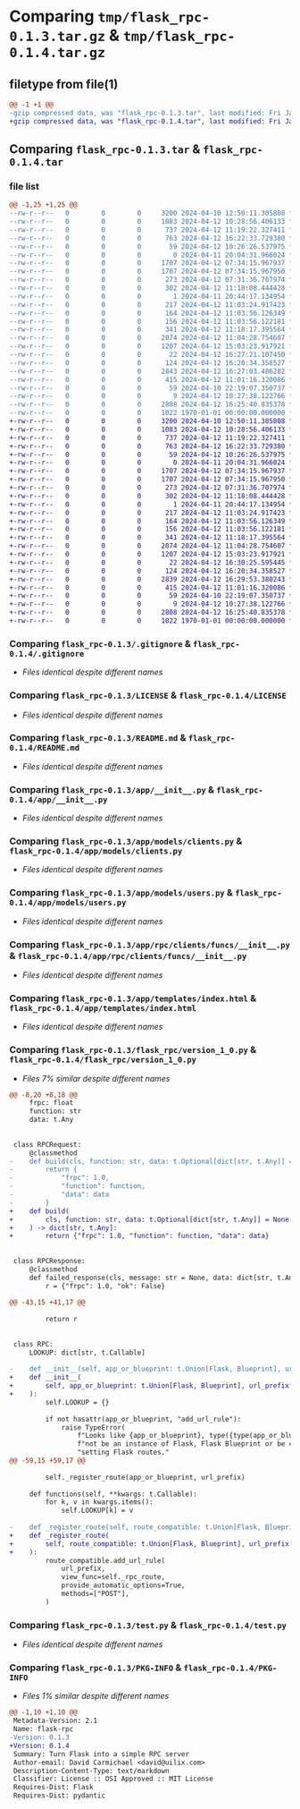 # Comparing `tmp/flask_rpc-0.1.3.tar.gz` & `tmp/flask_rpc-0.1.4.tar.gz`

## filetype from file(1)

```diff
@@ -1 +1 @@
-gzip compressed data, was "flask_rpc-0.1.3.tar", last modified: Fri Jan  1 00:00:00 2016, max compression
+gzip compressed data, was "flask_rpc-0.1.4.tar", last modified: Fri Jan  1 00:00:00 2016, max compression
```

## Comparing `flask_rpc-0.1.3.tar` & `flask_rpc-0.1.4.tar`

### file list

```diff
@@ -1,25 +1,25 @@
--rw-r--r--   0        0        0     3200 2024-04-10 12:50:11.305808 flask_rpc-0.1.3/.gitignore
--rw-r--r--   0        0        0     1083 2024-04-12 10:28:56.406133 flask_rpc-0.1.3/LICENSE
--rw-r--r--   0        0        0      737 2024-04-12 11:19:22.327411 flask_rpc-0.1.3/README.md
--rw-r--r--   0        0        0      763 2024-04-12 16:22:33.729380 flask_rpc-0.1.3/app/__init__.py
--rw-r--r--   0        0        0       59 2024-04-12 10:26:26.537975 flask_rpc-0.1.3/app/extensions/__init__.py
--rw-r--r--   0        0        0        0 2024-04-11 20:04:31.966024 flask_rpc-0.1.3/app/models/__init__.py
--rw-r--r--   0        0        0     1707 2024-04-12 07:34:15.967937 flask_rpc-0.1.3/app/models/clients.py
--rw-r--r--   0        0        0     1707 2024-04-12 07:34:15.967950 flask_rpc-0.1.3/app/models/users.py
--rw-r--r--   0        0        0      273 2024-04-12 07:31:36.707974 flask_rpc-0.1.3/app/rpc/__init__.py
--rw-r--r--   0        0        0      302 2024-04-12 11:18:08.444428 flask_rpc-0.1.3/app/rpc/auth/__init__.py
--rw-r--r--   0        0        0        1 2024-04-11 20:44:17.134954 flask_rpc-0.1.3/app/rpc/auth/funcs/__init__.py
--rw-r--r--   0        0        0      217 2024-04-12 11:03:24.917423 flask_rpc-0.1.3/app/rpc/auth/funcs/login.py
--rw-r--r--   0        0        0      164 2024-04-12 11:03:56.126349 flask_rpc-0.1.3/app/rpc/auth/funcs/logout.py
--rw-r--r--   0        0        0      156 2024-04-12 11:03:56.122181 flask_rpc-0.1.3/app/rpc/auth/funcs/session.py
--rw-r--r--   0        0        0      341 2024-04-12 11:18:17.395564 flask_rpc-0.1.3/app/rpc/clients/__init__.py
--rw-r--r--   0        0        0     2074 2024-04-12 11:04:28.754607 flask_rpc-0.1.3/app/rpc/clients/funcs/__init__.py
--rw-r--r--   0        0        0     1207 2024-04-12 15:03:23.917921 flask_rpc-0.1.3/app/templates/index.html
--rw-r--r--   0        0        0       22 2024-04-12 16:27:21.107450 flask_rpc-0.1.3/flask_rpc/__init__.py
--rw-r--r--   0        0        0      124 2024-04-12 16:20:34.358527 flask_rpc-0.1.3/flask_rpc/latest.py
--rw-r--r--   0        0        0     2843 2024-04-12 16:27:03.486282 flask_rpc-0.1.3/flask_rpc/version_1_0.py
--rw-r--r--   0        0        0      415 2024-04-12 11:01:16.320086 flask_rpc-0.1.3/pyproject.toml
--rw-r--r--   0        0        0       59 2024-04-10 22:19:07.350737 flask_rpc-0.1.3/requirements.txt
--rw-r--r--   0        0        0        9 2024-04-12 10:27:38.122766 flask_rpc-0.1.3/requirements_dev.txt
--rw-r--r--   0        0        0     2808 2024-04-12 16:25:40.835378 flask_rpc-0.1.3/test.py
--rw-r--r--   0        0        0     1022 1970-01-01 00:00:00.000000 flask_rpc-0.1.3/PKG-INFO
+-rw-r--r--   0        0        0     3200 2024-04-10 12:50:11.305808 flask_rpc-0.1.4/.gitignore
+-rw-r--r--   0        0        0     1083 2024-04-12 10:28:56.406133 flask_rpc-0.1.4/LICENSE
+-rw-r--r--   0        0        0      737 2024-04-12 11:19:22.327411 flask_rpc-0.1.4/README.md
+-rw-r--r--   0        0        0      763 2024-04-12 16:22:33.729380 flask_rpc-0.1.4/app/__init__.py
+-rw-r--r--   0        0        0       59 2024-04-12 10:26:26.537975 flask_rpc-0.1.4/app/extensions/__init__.py
+-rw-r--r--   0        0        0        0 2024-04-11 20:04:31.966024 flask_rpc-0.1.4/app/models/__init__.py
+-rw-r--r--   0        0        0     1707 2024-04-12 07:34:15.967937 flask_rpc-0.1.4/app/models/clients.py
+-rw-r--r--   0        0        0     1707 2024-04-12 07:34:15.967950 flask_rpc-0.1.4/app/models/users.py
+-rw-r--r--   0        0        0      273 2024-04-12 07:31:36.707974 flask_rpc-0.1.4/app/rpc/__init__.py
+-rw-r--r--   0        0        0      302 2024-04-12 11:18:08.444428 flask_rpc-0.1.4/app/rpc/auth/__init__.py
+-rw-r--r--   0        0        0        1 2024-04-11 20:44:17.134954 flask_rpc-0.1.4/app/rpc/auth/funcs/__init__.py
+-rw-r--r--   0        0        0      217 2024-04-12 11:03:24.917423 flask_rpc-0.1.4/app/rpc/auth/funcs/login.py
+-rw-r--r--   0        0        0      164 2024-04-12 11:03:56.126349 flask_rpc-0.1.4/app/rpc/auth/funcs/logout.py
+-rw-r--r--   0        0        0      156 2024-04-12 11:03:56.122181 flask_rpc-0.1.4/app/rpc/auth/funcs/session.py
+-rw-r--r--   0        0        0      341 2024-04-12 11:18:17.395564 flask_rpc-0.1.4/app/rpc/clients/__init__.py
+-rw-r--r--   0        0        0     2074 2024-04-12 11:04:28.754607 flask_rpc-0.1.4/app/rpc/clients/funcs/__init__.py
+-rw-r--r--   0        0        0     1207 2024-04-12 15:03:23.917921 flask_rpc-0.1.4/app/templates/index.html
+-rw-r--r--   0        0        0       22 2024-04-12 16:30:25.595445 flask_rpc-0.1.4/flask_rpc/__init__.py
+-rw-r--r--   0        0        0      124 2024-04-12 16:20:34.358527 flask_rpc-0.1.4/flask_rpc/latest.py
+-rw-r--r--   0        0        0     2839 2024-04-12 16:29:53.380243 flask_rpc-0.1.4/flask_rpc/version_1_0.py
+-rw-r--r--   0        0        0      415 2024-04-12 11:01:16.320086 flask_rpc-0.1.4/pyproject.toml
+-rw-r--r--   0        0        0       59 2024-04-10 22:19:07.350737 flask_rpc-0.1.4/requirements.txt
+-rw-r--r--   0        0        0        9 2024-04-12 10:27:38.122766 flask_rpc-0.1.4/requirements_dev.txt
+-rw-r--r--   0        0        0     2808 2024-04-12 16:25:40.835378 flask_rpc-0.1.4/test.py
+-rw-r--r--   0        0        0     1022 1970-01-01 00:00:00.000000 flask_rpc-0.1.4/PKG-INFO
```

### Comparing `flask_rpc-0.1.3/.gitignore` & `flask_rpc-0.1.4/.gitignore`

 * *Files identical despite different names*

### Comparing `flask_rpc-0.1.3/LICENSE` & `flask_rpc-0.1.4/LICENSE`

 * *Files identical despite different names*

### Comparing `flask_rpc-0.1.3/README.md` & `flask_rpc-0.1.4/README.md`

 * *Files identical despite different names*

### Comparing `flask_rpc-0.1.3/app/__init__.py` & `flask_rpc-0.1.4/app/__init__.py`

 * *Files identical despite different names*

### Comparing `flask_rpc-0.1.3/app/models/clients.py` & `flask_rpc-0.1.4/app/models/clients.py`

 * *Files identical despite different names*

### Comparing `flask_rpc-0.1.3/app/models/users.py` & `flask_rpc-0.1.4/app/models/users.py`

 * *Files identical despite different names*

### Comparing `flask_rpc-0.1.3/app/rpc/clients/funcs/__init__.py` & `flask_rpc-0.1.4/app/rpc/clients/funcs/__init__.py`

 * *Files identical despite different names*

### Comparing `flask_rpc-0.1.3/app/templates/index.html` & `flask_rpc-0.1.4/app/templates/index.html`

 * *Files identical despite different names*

### Comparing `flask_rpc-0.1.3/flask_rpc/version_1_0.py` & `flask_rpc-0.1.4/flask_rpc/version_1_0.py`

 * *Files 7% similar despite different names*

```diff
@@ -8,20 +8,18 @@
     frpc: float
     function: str
     data: t.Any
 
 
 class RPCRequest:
     @classmethod
-    def build(cls, function: str, data: t.Optional[dict[str, t.Any]] = None) -> dict[str, t.Any]:
-        return {
-            "frpc": 1.0,
-            "function": function,
-            "data": data
-        }
+    def build(
+        cls, function: str, data: t.Optional[dict[str, t.Any]] = None
+    ) -> dict[str, t.Any]:
+        return {"frpc": 1.0, "function": function, "data": data}
 
 
 class RPCResponse:
     @classmethod
     def failed_response(cls, message: str = None, data: dict[str, t.Any] = None):
         r = {"frpc": 1.0, "ok": False}
 
@@ -43,15 +41,17 @@
 
         return r
 
 
 class RPC:
     LOOKUP: dict[str, t.Callable]
 
-    def __init__(self, app_or_blueprint: t.Union[Flask, Blueprint], url_prefix: str = "/"):
+    def __init__(
+        self, app_or_blueprint: t.Union[Flask, Blueprint], url_prefix: str = "/"
+    ):
         self.LOOKUP = {}
 
         if not hasattr(app_or_blueprint, "add_url_rule"):
             raise TypeError(
                 f"Looks like {app_or_blueprint}, type({type(app_or_blueprint)}) might "
                 f"not be an instance of Flask, Flask Blueprint or be compatible with "
                 "setting Flask routes."
@@ -59,15 +59,17 @@
 
         self._register_route(app_or_blueprint, url_prefix)
 
     def functions(self, **kwargs: t.Callable):
         for k, v in kwargs.items():
             self.LOOKUP[k] = v
 
-    def _register_route(self, route_compatible: t.Union[Flask, Blueprint], url_prefix: str):
+    def _register_route(
+        self, route_compatible: t.Union[Flask, Blueprint], url_prefix: str
+    ):
         route_compatible.add_url_rule(
             url_prefix,
             view_func=self._rpc_route,
             provide_automatic_options=True,
             methods=["POST"],
         )
```

### Comparing `flask_rpc-0.1.3/test.py` & `flask_rpc-0.1.4/test.py`

 * *Files identical despite different names*

### Comparing `flask_rpc-0.1.3/PKG-INFO` & `flask_rpc-0.1.4/PKG-INFO`

 * *Files 1% similar despite different names*

```diff
@@ -1,10 +1,10 @@
 Metadata-Version: 2.1
 Name: flask-rpc
-Version: 0.1.3
+Version: 0.1.4
 Summary: Turn Flask into a simple RPC server
 Author-email: David Carmichael <david@uilix.com>
 Description-Content-Type: text/markdown
 Classifier: License :: OSI Approved :: MIT License
 Requires-Dist: Flask
 Requires-Dist: pydantic
```

